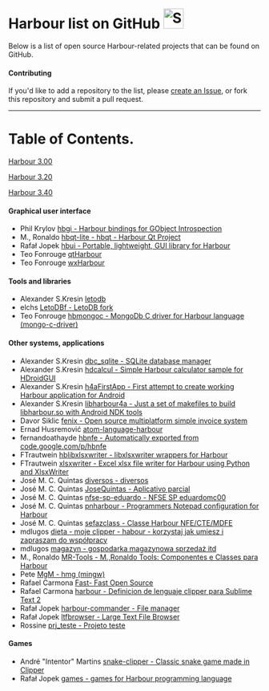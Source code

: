 # Harbour list on GitHub <img src="http://i.imgur.com/Cj4rMrS.gif" height="40" alt="Swimming Octocat" title="Games on GitHub">

Below is a list of open source Harbour-related projects that can be found on GitHub.

#### Contributing

If you'd like to add a repository to the list, please [create an Issue](https://github.com/rjopek/harbour-list/issues), or fork this repository and submit a pull request.

-------

# Table of Contents.

[Harbour 3.00](https://sourceforge.net/projects/harbour-project/files/)

[Harbour 3.20](https://github.com/harbour/core)

[Harbour 3.40](https://github.com/vszakats/harbour-core)

#### Graphical user interface

- Phil Krylov [hbgi - Harbour bindings for GObject Introspection](https://github.com/tuffnatty/hbgi)
- M., Ronaldo [hbqt-lite - hbqt - Harbour Qt Project](https://github.com/MRonaldo/hbqt-lite)
- Rafał Jopek [hbui - Portable, lightweight, GUI library for Harbour](https://github.com/rjopek/hbui)
- Teo Fonrouge [qtHarbour](https://github.com/tfonrouge/qtHarbour)
- Teo Fonrouge [wxHarbour](https://github.com/tfonrouge/wxHarbour/tree/master/wxHarbour)

#### Tools and libraries

- Alexander S.Kresin [letodb](https://github.com/alkresin/letodb)
- elchs [LetoDBf - LetoDB fork](https://github.com/elchs/LetoDBf)
- Teo Fonrouge [hbmongoc - MongoDb C driver for Harbour language (mongo-c-driver)](https://github.com/tfonrouge/hbmongoc)

#### Other systems, applications
 
- Alexander S.Kresin [dbc_sqlite - SQLite database manager](https://github.com/alkresin/dbc_sqlite)
- Alexander S.Kresin [hdcalcul - Simple Harbour calculator sample for HDroidGUI](https://github.com/alkresin/hdcalcul)
- Alexander S.Kresin [h4aFirstApp - First attempt to create working Harbour application for Android](https://github.com/alkresin/h4aFirstApp)
- Alexander S.Kresin [libharbour4a - Just a set of makefiles to build libharbour.so with Android NDK tools](https://github.com/alkresin/libharbour4a)
- Davor Siklic [fenix - Open source multiplatform simple invoice system](https://github.com/lynx68/fenix)
- Ernad Husremović [atom-language-harbour](https://github.com/hernad/atom-language-harbour)
- fernandoathayde [hbnfe - Automatically exported from code.google.com/p/hbnfe](https://github.com/fernandoathayde/hbnfe)
- FTrautwein [hblibxlsxwriter - libxlsxwriter wrappers for Harbour](https://github.com/FTrautwein/hblibxlsxwriter)
- FTrautwein [xlsxwriter - Excel xlsx file writer for Harbour using Python and XlsxWriter](https://github.com/FTrautwein/xlsxwriter)
- José M. C. Quintas [diversos  - diversos](https://github.com/JoseQuintas/diversos)
- José M. C. Quintas [JoseQuintas - Aplicativo parcial](https://github.com/JoseQuintas/JoseQuintas) 
- José M. C. Quintas [nfse-sp-eduardo - NFSE SP eduardomc00](https://github.com/JoseQuintas/nfse-sp-eduardo)
- José M. C. Quintas [pnharbour - Programmers Notepad configuration for Harbour](https://github.com/JoseQuintas/pnharbour)
- José M. C. Quintas [sefazclass - Classe Harbour NFE/CTE/MDFE](https://github.com/JoseQuintas/sefazclass)
- mdlugos [dieta - moje clipper - habour - korzystaj jak umiesz i zapraszam do współpracy](https://github.com/mdlugos/dieta)
- mdlugos [magazyn - gospodarka magazynowa sprzedaż itd](https://github.com/mdlugos/magazyn)
- M., Ronaldo [MR-Tools - M.,Ronaldo Tools: Componentes e Classes para Harbour](https://github.com/MRonaldo/MR-Tools)
- Pete [MgM - hmg (mingw)](https://github.com/Petewg/MgM)
- Rafael Carmona [Fast- Fast Open Source](https://github.com/rafathefull/Fast)
- Rafael Carmona [harbour - Definicion de lenguaje clipper para Sublime Text 2 ](https://github.com/rafathefull/harbour)
- Rafał Jopek [harbour-commander - File manager](https://github.com/rjopek/harbour-commander)
- Rafał Jopek [ltfbrowser - Large Text File Browser](https://github.com/rjopek/ltfbrowser)
- Rossine [prj_teste - Projeto teste ](https://github.com/Rossine/prj_teste)

#### Games

- André "Intentor" Martins [snake-clipper - Classic snake game made in Clipper](https://github.com/intentor/snake-clipper)
- Rafał Jopek [ games - games for Harbour programming language](https://github.com/rjopek/games)
